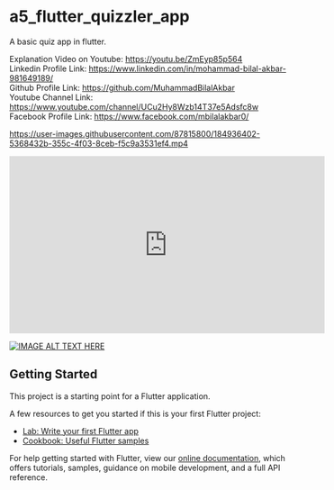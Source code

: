 # a5_flutter_quizzler_app

A basic quiz app in flutter.

Explanation Video on Youtube: https://youtu.be/ZmEyp85p564         
Linkedin Profile Link: https://www.linkedin.com/in/mohammad-bilal-akbar-981649189/          
Github Profile Link: https://github.com/MuhammadBilalAkbar                                         
Youtube Channel Link: https://www.youtube.com/channel/UCu2Hy8Wzb14T37e5Adsfc8w                      
Facebook Profile Link: https://www.facebook.com/mbilalakbar0/



https://user-images.githubusercontent.com/87815800/184936402-5368432b-355c-4f03-8ceb-f5c9a3531ef4.mp4




<iframe width="560" height="315" src="https://www.youtube.com/embed/ZmEyp85p564" title="YouTube video player" frameborder="0" allow="accelerometer; autoplay; clipboard-write; encrypted-media; gyroscope; picture-in-picture" allowfullscreen></iframe>

[![IMAGE ALT TEXT HERE](https://img.youtube.com/vi/ZmEyp85p564/0.jpg)](https://www.youtube.com/watch?v=ZmEyp85p564)


## Getting Started

This project is a starting point for a Flutter application.

A few resources to get you started if this is your first Flutter project:

- [Lab: Write your first Flutter app](https://flutter.dev/docs/get-started/codelab)
- [Cookbook: Useful Flutter samples](https://flutter.dev/docs/cookbook)

For help getting started with Flutter, view our
[online documentation](https://flutter.dev/docs), which offers tutorials,
samples, guidance on mobile development, and a full API reference.
